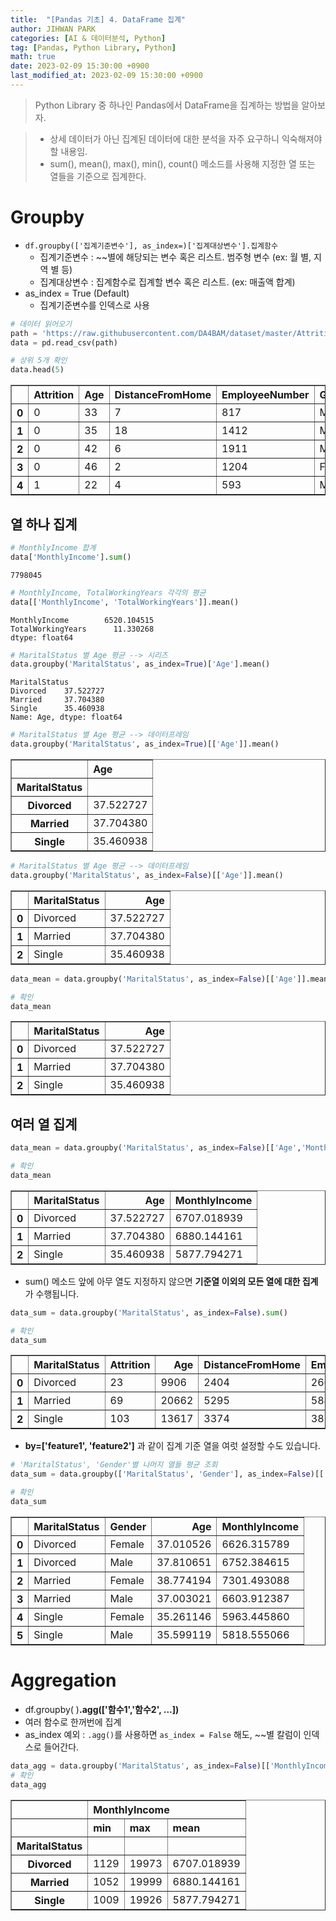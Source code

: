 ```yaml
---
title:  "[Pandas 기초] 4. DataFrame 집계"
author: JIHWAN PARK
categories: [AI & 데이터분석, Python]
tag: [Pandas, Python Library, Python]
math: true
date: 2023-02-09 15:30:00 +0900
last_modified_at: 2023-02-09 15:30:00 +0900
---
```

> Python Library 중 하나인 Pandas에서 DataFrame을 집계하는 방법을 알아보자.

> - 상세 데이터가 아닌 집계된 데이터에 대한 분석을 자주 요구하니 익숙해져야 할 내용임.
> - sum(), mean(), max(), min(), count() 메소드를 사용해 지정한 열 또는 열들을 기준으로 집계한다.

# Groupby
- `df.groupby(['집계기준변수'], as_index=)['집계대상변수'].집계함수`
    - 집계기준변수 : ~~별에 해당되는 변수 혹은 리스트. 범주형 변수 (ex: 월 별, 지역 별 등)
    - 집계대상변수 : 집계함수로 집계할 변수 혹은 리스트. (ex: 매출액 합계)
- as_index = True (Default)
    - 집계기준변수를 인덱스로 사용



```python
# 데이터 읽어오기
path = 'https://raw.githubusercontent.com/DA4BAM/dataset/master/Attrition_simple2.CSV'
data = pd.read_csv(path)  

# 상위 5개 확인
data.head(5)
```




<div>
<style scoped>
    .dataframe tbody tr th:only-of-type {
        vertical-align: middle;
    }

    .dataframe tbody tr th {
        vertical-align: top;
    }

    .dataframe thead th {
        text-align: right;
    }
</style>
<table border="1" class="dataframe">
  <thead>
    <tr style="text-align: right;">
      <th></th>
      <th>Attrition</th>
      <th>Age</th>
      <th>DistanceFromHome</th>
      <th>EmployeeNumber</th>
      <th>Gender</th>
      <th>JobSatisfaction</th>
      <th>MaritalStatus</th>
      <th>MonthlyIncome</th>
      <th>OverTime</th>
      <th>PercentSalaryHike</th>
      <th>TotalWorkingYears</th>
    </tr>
  </thead>
  <tbody>
    <tr>
      <th>0</th>
      <td>0</td>
      <td>33</td>
      <td>7</td>
      <td>817</td>
      <td>Male</td>
      <td>3</td>
      <td>Married</td>
      <td>11691</td>
      <td>No</td>
      <td>11</td>
      <td>14</td>
    </tr>
    <tr>
      <th>1</th>
      <td>0</td>
      <td>35</td>
      <td>18</td>
      <td>1412</td>
      <td>Male</td>
      <td>4</td>
      <td>Single</td>
      <td>9362</td>
      <td>No</td>
      <td>11</td>
      <td>10</td>
    </tr>
    <tr>
      <th>2</th>
      <td>0</td>
      <td>42</td>
      <td>6</td>
      <td>1911</td>
      <td>Male</td>
      <td>1</td>
      <td>Married</td>
      <td>13348</td>
      <td>No</td>
      <td>13</td>
      <td>18</td>
    </tr>
    <tr>
      <th>3</th>
      <td>0</td>
      <td>46</td>
      <td>2</td>
      <td>1204</td>
      <td>Female</td>
      <td>1</td>
      <td>Married</td>
      <td>17048</td>
      <td>No</td>
      <td>23</td>
      <td>28</td>
    </tr>
    <tr>
      <th>4</th>
      <td>1</td>
      <td>22</td>
      <td>4</td>
      <td>593</td>
      <td>Male</td>
      <td>3</td>
      <td>Single</td>
      <td>3894</td>
      <td>No</td>
      <td>16</td>
      <td>4</td>
    </tr>
  </tbody>
</table>
</div>



## 열 하나 집계


```python
# MonthlyIncome 합계
data['MonthlyIncome'].sum()
```




    7798045




```python
# MonthlyIncome, TotalWorkingYears 각각의 평균
data[['MonthlyIncome', 'TotalWorkingYears']].mean()
```




    MonthlyIncome        6520.104515
    TotalWorkingYears      11.330268
    dtype: float64




```python
# MaritalStatus 별 Age 평균 --> 시리즈
data.groupby('MaritalStatus', as_index=True)['Age'].mean()
```




    MaritalStatus
    Divorced    37.522727
    Married     37.704380
    Single      35.460938
    Name: Age, dtype: float64




```python
# MaritalStatus 별 Age 평균 --> 데이터프레임
data.groupby('MaritalStatus', as_index=True)[['Age']].mean()
```




<div>
<style scoped>
    .dataframe tbody tr th:only-of-type {
        vertical-align: middle;
    }

    .dataframe tbody tr th {
        vertical-align: top;
    }

    .dataframe thead th {
        text-align: right;
    }
</style>
<table border="1" class="dataframe">
  <thead>
    <tr style="text-align: right;">
      <th></th>
      <th>Age</th>
    </tr>
    <tr>
      <th>MaritalStatus</th>
      <th></th>
    </tr>
  </thead>
  <tbody>
    <tr>
      <th>Divorced</th>
      <td>37.522727</td>
    </tr>
    <tr>
      <th>Married</th>
      <td>37.704380</td>
    </tr>
    <tr>
      <th>Single</th>
      <td>35.460938</td>
    </tr>
  </tbody>
</table>
</div>




```python
# MaritalStatus 별 Age 평균 --> 데이터프레임
data.groupby('MaritalStatus', as_index=False)[['Age']].mean()
```




<div>
<style scoped>
    .dataframe tbody tr th:only-of-type {
        vertical-align: middle;
    }

    .dataframe tbody tr th {
        vertical-align: top;
    }

    .dataframe thead th {
        text-align: right;
    }
</style>
<table border="1" class="dataframe">
  <thead>
    <tr style="text-align: right;">
      <th></th>
      <th>MaritalStatus</th>
      <th>Age</th>
    </tr>
  </thead>
  <tbody>
    <tr>
      <th>0</th>
      <td>Divorced</td>
      <td>37.522727</td>
    </tr>
    <tr>
      <th>1</th>
      <td>Married</td>
      <td>37.704380</td>
    </tr>
    <tr>
      <th>2</th>
      <td>Single</td>
      <td>35.460938</td>
    </tr>
  </tbody>
</table>
</div>




```python
data_mean = data.groupby('MaritalStatus', as_index=False)[['Age']].mean()

# 확인
data_mean
```




<div>
<style scoped>
    .dataframe tbody tr th:only-of-type {
        vertical-align: middle;
    }

    .dataframe tbody tr th {
        vertical-align: top;
    }

    .dataframe thead th {
        text-align: right;
    }
</style>
<table border="1" class="dataframe">
  <thead>
    <tr style="text-align: right;">
      <th></th>
      <th>MaritalStatus</th>
      <th>Age</th>
    </tr>
  </thead>
  <tbody>
    <tr>
      <th>0</th>
      <td>Divorced</td>
      <td>37.522727</td>
    </tr>
    <tr>
      <th>1</th>
      <td>Married</td>
      <td>37.704380</td>
    </tr>
    <tr>
      <th>2</th>
      <td>Single</td>
      <td>35.460938</td>
    </tr>
  </tbody>
</table>
</div>



## 여러 열 집계


```python
data_mean = data.groupby('MaritalStatus', as_index=False)[['Age','MonthlyIncome']].mean()

# 확인
data_mean
```




<div>
<style scoped>
    .dataframe tbody tr th:only-of-type {
        vertical-align: middle;
    }

    .dataframe tbody tr th {
        vertical-align: top;
    }

    .dataframe thead th {
        text-align: right;
    }
</style>
<table border="1" class="dataframe">
  <thead>
    <tr style="text-align: right;">
      <th></th>
      <th>MaritalStatus</th>
      <th>Age</th>
      <th>MonthlyIncome</th>
    </tr>
  </thead>
  <tbody>
    <tr>
      <th>0</th>
      <td>Divorced</td>
      <td>37.522727</td>
      <td>6707.018939</td>
    </tr>
    <tr>
      <th>1</th>
      <td>Married</td>
      <td>37.704380</td>
      <td>6880.144161</td>
    </tr>
    <tr>
      <th>2</th>
      <td>Single</td>
      <td>35.460938</td>
      <td>5877.794271</td>
    </tr>
  </tbody>
</table>
</div>



- sum() 메소드 앞에 아무 열도 지정하지 않으면 **기준열 이외의 모든 열에 대한 집계**가 수행됩니다.


```python
data_sum = data.groupby('MaritalStatus', as_index=False).sum()

# 확인
data_sum
```




<div>
<style scoped>
    .dataframe tbody tr th:only-of-type {
        vertical-align: middle;
    }

    .dataframe tbody tr th {
        vertical-align: top;
    }

    .dataframe thead th {
        text-align: right;
    }
</style>
<table border="1" class="dataframe">
  <thead>
    <tr style="text-align: right;">
      <th></th>
      <th>MaritalStatus</th>
      <th>Attrition</th>
      <th>Age</th>
      <th>DistanceFromHome</th>
      <th>EmployeeNumber</th>
      <th>JobSatisfaction</th>
      <th>MonthlyIncome</th>
      <th>PercentSalaryHike</th>
      <th>TotalWorkingYears</th>
    </tr>
  </thead>
  <tbody>
    <tr>
      <th>0</th>
      <td>Divorced</td>
      <td>23</td>
      <td>9906</td>
      <td>2404</td>
      <td>266305</td>
      <td>716</td>
      <td>1770653</td>
      <td>3958</td>
      <td>3106</td>
    </tr>
    <tr>
      <th>1</th>
      <td>Married</td>
      <td>69</td>
      <td>20662</td>
      <td>5295</td>
      <td>584446</td>
      <td>1468</td>
      <td>3770319</td>
      <td>8431</td>
      <td>6470</td>
    </tr>
    <tr>
      <th>2</th>
      <td>Single</td>
      <td>103</td>
      <td>13617</td>
      <td>3374</td>
      <td>387862</td>
      <td>1065</td>
      <td>2257073</td>
      <td>5852</td>
      <td>3975</td>
    </tr>
  </tbody>
</table>
</div>



- **by=['feature1', 'feature2']** 과 같이 집계 기준 열을 여럿 설정할 수도 있습니다.


```python
# 'MaritalStatus', 'Gender'별 나머지 열들 평균 조회
data_sum = data.groupby(['MaritalStatus', 'Gender'], as_index=False)[['Age','MonthlyIncome']].mean()

# 확인
data_sum
```




<div>
<style scoped>
    .dataframe tbody tr th:only-of-type {
        vertical-align: middle;
    }

    .dataframe tbody tr th {
        vertical-align: top;
    }

    .dataframe thead th {
        text-align: right;
    }
</style>
<table border="1" class="dataframe">
  <thead>
    <tr style="text-align: right;">
      <th></th>
      <th>MaritalStatus</th>
      <th>Gender</th>
      <th>Age</th>
      <th>MonthlyIncome</th>
    </tr>
  </thead>
  <tbody>
    <tr>
      <th>0</th>
      <td>Divorced</td>
      <td>Female</td>
      <td>37.010526</td>
      <td>6626.315789</td>
    </tr>
    <tr>
      <th>1</th>
      <td>Divorced</td>
      <td>Male</td>
      <td>37.810651</td>
      <td>6752.384615</td>
    </tr>
    <tr>
      <th>2</th>
      <td>Married</td>
      <td>Female</td>
      <td>38.774194</td>
      <td>7301.493088</td>
    </tr>
    <tr>
      <th>3</th>
      <td>Married</td>
      <td>Male</td>
      <td>37.003021</td>
      <td>6603.912387</td>
    </tr>
    <tr>
      <th>4</th>
      <td>Single</td>
      <td>Female</td>
      <td>35.261146</td>
      <td>5963.445860</td>
    </tr>
    <tr>
      <th>5</th>
      <td>Single</td>
      <td>Male</td>
      <td>35.599119</td>
      <td>5818.555066</td>
    </tr>
  </tbody>
</table>
</div>



# Aggregation
- df.groupby(  )**.agg(['함수1','함수2', ...])**
- 여러 함수로 한꺼번에 집계
- as_index 예외 : `.agg()`를 사용하면 `as_index = False` 해도, ~~별 칼럼이 인덱스로 들어간다.


```python
data_agg = data.groupby('MaritalStatus', as_index=False)[['MonthlyIncome']].agg(['min','max','mean'])
# 확인
data_agg
```




<div>
<style scoped>
    .dataframe tbody tr th:only-of-type {
        vertical-align: middle;
    }

    .dataframe tbody tr th {
        vertical-align: top;
    }

    .dataframe thead tr th {
        text-align: left;
    }

    .dataframe thead tr:last-of-type th {
        text-align: right;
    }
</style>
<table border="1" class="dataframe">
  <thead>
    <tr>
      <th></th>
      <th colspan="3" halign="left">MonthlyIncome</th>
    </tr>
    <tr>
      <th></th>
      <th>min</th>
      <th>max</th>
      <th>mean</th>
    </tr>
    <tr>
      <th>MaritalStatus</th>
      <th></th>
      <th></th>
      <th></th>
    </tr>
  </thead>
  <tbody>
    <tr>
      <th>Divorced</th>
      <td>1129</td>
      <td>19973</td>
      <td>6707.018939</td>
    </tr>
    <tr>
      <th>Married</th>
      <td>1052</td>
      <td>19999</td>
      <td>6880.144161</td>
    </tr>
    <tr>
      <th>Single</th>
      <td>1009</td>
      <td>19926</td>
      <td>5877.794271</td>
    </tr>
  </tbody>
</table>
</div>



